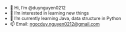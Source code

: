 - 👋 Hi, I’m @duynguyen0212
- 👀 I’m interested in learning new things
- 🌱 I’m currently learning Java, data structure in Python
- 📫 Email: ngocduy.nguyen0212@gmail.com

<!---
duynguyen0212/duynguyen0212 is a ✨ special ✨ repository because its `README.md` (this file) appears on your GitHub profile.
You can click the Preview link to take a look at your changes.
--->
